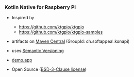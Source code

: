 ### Kotlin Native for Raspberry Pi

- Inspired by
    - https://github.com/ktgpio/ktgpio
    - https://github.com/ktgpio/ktgpio-samples

- artifacts on [Maven Central](https://central.sonatype.com/search?q=g:ch.softappeal.konapi) (GroupId: ch.softappeal.konapi)

- uses [Semantic Versioning](https://semver.org)

- [demo.app](demo.app)

- Open Source ([BSD-3-Clause license](license.txt))
